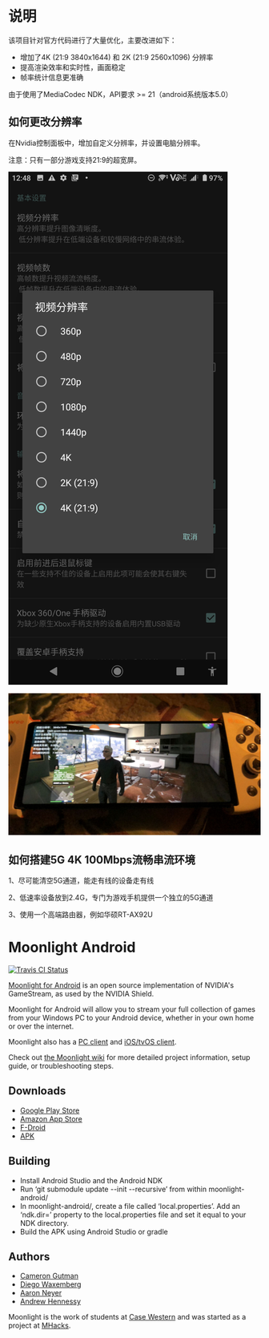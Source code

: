 # 说明

该项目针对官方代码进行了大量优化，主要改进如下：

* 增加了4K (21:9 3840x1644) 和 2K (21:9 2560x1096) 分辨率
* 提高渲染效率和实时性，画面稳定
* 帧率统计信息更准确

由于使用了MediaCodec NDK，API要求 >= 21（android系统版本5.0）

## 如何更改分辨率

在Nvidia控制面板中，增加自定义分辨率，并设置电脑分辨率。

注意：只有一部分游戏支持21:9的超宽屏。

![Screenshot_20200727-095255](/screenshot/Screenshot_20200727-095255.png)

![16556A5CDE990FAE78F443B1EB9941F7](/screenshot/16556A5CDE990FAE78F443B1EB9941F7.jpg)



## 如何搭建5G 4K 100Mbps流畅串流环境

1、尽可能清空5G通道，能走有线的设备走有线

2、低速率设备放到2.4G，专门为游戏手机提供一个独立的5G通道

3、使用一个高端路由器，例如华硕RT-AX92U



# Moonlight Android

[![Travis CI Status](https://travis-ci.org/moonlight-stream/moonlight-android.svg?branch=master)](https://travis-ci.org/moonlight-stream/moonlight-android)

[Moonlight for Android](https://moonlight-stream.org) is an open source implementation of NVIDIA's GameStream, as used by the NVIDIA Shield.

Moonlight for Android will allow you to stream your full collection of games from your Windows PC to your Android device,
whether in your own home or over the internet.

Moonlight also has a [PC client](https://github.com/moonlight-stream/moonlight-qt) and [iOS/tvOS client](https://github.com/moonlight-stream/moonlight-ios).

Check out [the Moonlight wiki](https://github.com/moonlight-stream/moonlight-docs/wiki) for more detailed project information, setup guide, or troubleshooting steps.

## Downloads
* [Google Play Store](https://play.google.com/store/apps/details?id=com.limelight)
* [Amazon App Store](https://www.amazon.com/gp/product/B00JK4MFN2)
* [F-Droid](https://f-droid.org/packages/com.limelight)
* [APK](https://github.com/moonlight-stream/moonlight-android/releases)

## Building
* Install Android Studio and the Android NDK
* Run ‘git submodule update --init --recursive’ from within moonlight-android/
* In moonlight-android/, create a file called ‘local.properties’. Add an ‘ndk.dir=’ property to the local.properties file and set it equal to your NDK directory.
* Build the APK using Android Studio or gradle

## Authors

* [Cameron Gutman](https://github.com/cgutman)  
* [Diego Waxemberg](https://github.com/dwaxemberg)  
* [Aaron Neyer](https://github.com/Aaronneyer)  
* [Andrew Hennessy](https://github.com/yetanothername)

Moonlight is the work of students at [Case Western](http://case.edu) and was
started as a project at [MHacks](http://mhacks.org).
